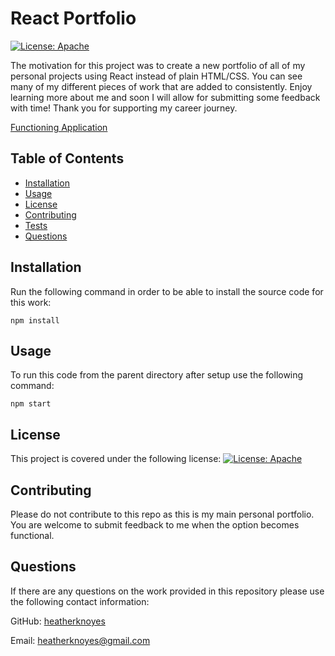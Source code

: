 # React Portfolio

[![License: Apache](https://img.shields.io/badge/License-Apache_2.0-blue.svg)](https://opensource.org/licenses/Apache-2.0)

The motivation for this project was to create a new portfolio of all of my personal projects using React instead of plain HTML/CSS. You can see many of my different pieces of work that are added to consistently. Enjoy learning more about me and soon I will allow for submitting some feedback with time! Thank you for supporting my career journey.

[Functioning Application](https://heatherknoyes.github.io/hnoyes-react-portfolio/)

## Table of Contents

- [Installation](#installation)
- [Usage](#usage)
- [License](#license)
- [Contributing](#contributing)
- [Tests](#tests)
- [Questions](#questions)

## Installation

Run the following command in order to be able to install the source code for this work:

    npm install

## Usage

To run this code from the parent directory after setup use the following command:

    npm start

## License

This project is covered under the following license: [![License: Apache](https://img.shields.io/badge/License-Apache_2.0-blue.svg)](https://opensource.org/licenses/Apache-2.0)

## Contributing

Please do not contribute to this repo as this is my main personal portfolio. You are welcome to submit feedback to me when the option becomes functional.

## Questions

If there are any questions on the work provided in this repository please use the following contact information:

GitHub: [heatherknoyes](https://github.com/heatherknoyes)

Email: heatherknoyes@gmail.com
